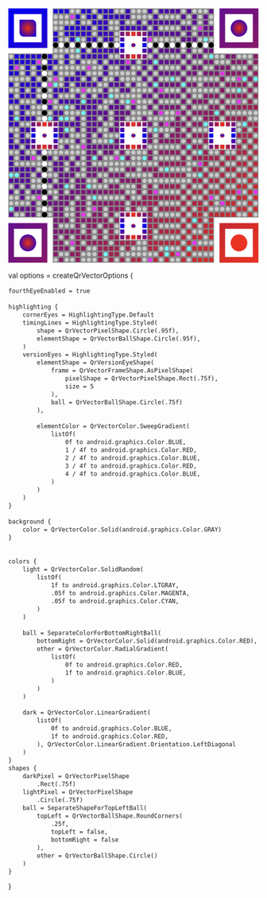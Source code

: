 <img src="../../screenshots/gradients.png" width="512" height="512">

val options = createQrVectorOptions {

    fourthEyeEnabled = true

    highlighting {
        cornerEyes = HighlightingType.Default
        timingLines = HighlightingType.Styled(
            shape = QrVectorPixelShape.Circle(.95f),
            elementShape = QrVectorBallShape.Circle(.95f),
        )
        versionEyes = HighlightingType.Styled(
            elementShape = QrVersionEyeShape(
                frame = QrVectorFrameShape.AsPixelShape(
                    pixelShape = QrVectorPixelShape.Rect(.75f),
                    size = 5
                ),
                ball = QrVectorBallShape.Circle(.75f)
            ),

            elementColor = QrVectorColor.SweepGradient(
                listOf(
                    0f to android.graphics.Color.BLUE,
                    1 / 4f to android.graphics.Color.RED,
                    2 / 4f to android.graphics.Color.BLUE,
                    3 / 4f to android.graphics.Color.RED,
                    4 / 4f to android.graphics.Color.BLUE,
                )
            )
        )
    }

    background {
        color = QrVectorColor.Solid(android.graphics.Color.GRAY)
    }


    colors {
        light = QrVectorColor.SolidRandom(
            listOf(
                1f to android.graphics.Color.LTGRAY,
                .05f to android.graphics.Color.MAGENTA,
                .05f to android.graphics.Color.CYAN,
            )
        )

        ball = SeparateColorForBottomRightBall(
            bottomRight = QrVectorColor.Solid(android.graphics.Color.RED),
            other = QrVectorColor.RadialGradient(
                listOf(
                    0f to android.graphics.Color.RED,
                    1f to android.graphics.Color.BLUE,
                )
            )
        )

        dark = QrVectorColor.LinearGradient(
            listOf(
                0f to android.graphics.Color.BLUE,
                1f to android.graphics.Color.RED,
            ), QrVectorColor.LinearGradient.Orientation.LeftDiagonal
        )
    }
    shapes {
        darkPixel = QrVectorPixelShape
            .Rect(.75f)
        lightPixel = QrVectorPixelShape
            .Circle(.75f)
        ball = SeparateShapeForTopLeftBall(
            topLeft = QrVectorBallShape.RoundCorners(
                .25f,
                topLeft = false,
                bottomRight = false
            ),
            other = QrVectorBallShape.Circle()
        )
    }
}